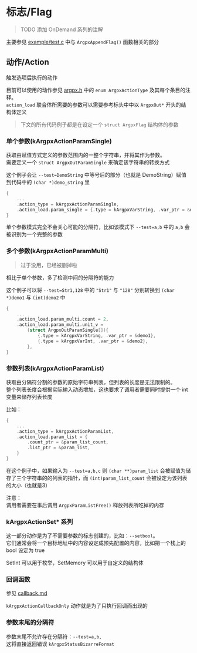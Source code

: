 # 标志/Flag

> TODO 添加 OnDemand 系列的注解

主要参见 [example/test.c](../example/test.c) 中与 `ArgpxAppendFlag()` 函数相关的部分

## 动作/Action

触发选项后执行的动作

目前可以使用的动作参见 [argpx.h](../example/test.c) 中的 `enum ArgpxActionType` 及其每个条目的注释。\
`action_load` 联合体所需要的参数可以需要参考标头中中以 `ArgpxOut*` 开头的结构体定义

> 下文的所有代码例子都是在设定一个 `struct ArgpxFlag` 结构体的参数

### 单个参数(kArgpxActionParamSingle)

获取由赋值方式定义的参数范围内的一整个字符串，并将其作为参数。\
需要定义一个 `struct ArgpxOutParamSingle` 来确定该字符串的转换方式

这个例子会让 `--test=DemoString` 中等号后的部分（也就是 DemoString）赋值到代码中的 `(char *)demo_string` 里

```c
{
    ...
    .action_type = kArgpxActionParamSingle,
    .action_load.param_single = {.type = kArgpxVarString, .var_ptr = &demo_string},
}
```

单个参数模式完全不会关心可能的分隔符，比如该模式下 `--test=a,b` 中的 `a,b` 会被识别为一个完整的参数

### 多个参数(kArgpxActionParamMulti)

> 过于没用，已经被删掉啦

相比于单个参数，多了检测中间的分隔符的能力

这个例子可以将 `--test=Str1,128` 中的 `"Str1"` 与 `"128"` 分别转换到 `(char *)demo1` 与 `(int)demo2` 中

```c
{
    ...
    .action_load.param_multi.count = 2,
    .action_load.param_multi.unit_v =
        (struct ArgpxOutParamSingle[]){
            {.type = kArgpxVarString, .var_ptr = &demo1},
            {.type = kArgpxVarInt, .var_ptr = &demo2},
        },
}
```

### 参数列表(kArgpxActionParamList)

获取由分隔符分割的参数的原始字符串列表，但列表的长度是无法限制的。\
整个列表长度会根据实际输入动态增加，这也要求了调用者需要同时提供一个 int 变量来储存列表长度

比如：

```c
{
    ...
    .action_type = kArgpxActionParamList,
    .action_load.param_list = {
        .count_ptr = &param_list_count,
        .list_ptr = &param_list,
    }
}
```

在这个例子中，如果输入为 `--test=a,b,c` 则 `(char **)param_list` 会被赋值为储存了三个字符串的的列表的指针，而 `(int)param_list_count` 会被设定为该列表的大小（也就是3）

注意：\
调用者需要在事后调用 `ArgpxParamListFree()` 释放列表所吃掉的内存

### kArgpxActionSet* 系列

这一部分动作是为了不需要参数的标志创建的，比如：`--setbool`。\
它们通常会将一个目标地址中的内容设定成预先配置的内容，比如把一个栈上的 bool 设定为 true

SetInt 可以用于枚举，SetMemory 可以用于自定义的结构体

### 回调函数

参见 [callback.md](./callback.md)

`kArgpxActionCallbackOnly` 动作就是为了只执行回调而出现的

### 参数末尾的分隔符

参数末尾不允许存在分隔符：`--test=a,b,`\
这将直接返回错误 `kArgpxStatusBizarreFormat`

